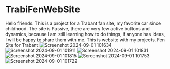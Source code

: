 # TrabiFenWebSite
Hello friends. This is a project for a Trabant fan site, my favorite car since childhood. The site is Passive, there are very few active buttons and dynamics, because I am still learning how to do things, if anyone has ideas, I will be happy to share them with me.
This is website with my projects. Fen Site for Trabant
![Screenshot 2024-09-01 101634](https://github.com/user-attachments/assets/460746de-a2ac-491a-8230-008e32ae910e)
![Screenshot 2024-09-01 101911](https://github.com/user-attachments/assets/ad2f30b6-074c-405f-93f9-1d8a92d08260)
![Screenshot 2024-09-01 101831](https://github.com/user-attachments/assets/dac863c6-35e2-4aeb-b420-717def5fe6d8)
![Screenshot 2024-09-01 101815](https://github.com/user-attachments/assets/54987fea-1345-4e13-94a3-25982cdf685e)
![Screenshot 2024-09-01 101753](https://github.com/user-attachments/assets/1312952b-d62f-4616-938f-8a1ec442f74a)
![Screenshot 2024-09-01 101722](https://github.com/user-attachments/assets/89497d93-3026-4762-abd7-8f45e765ca61)
